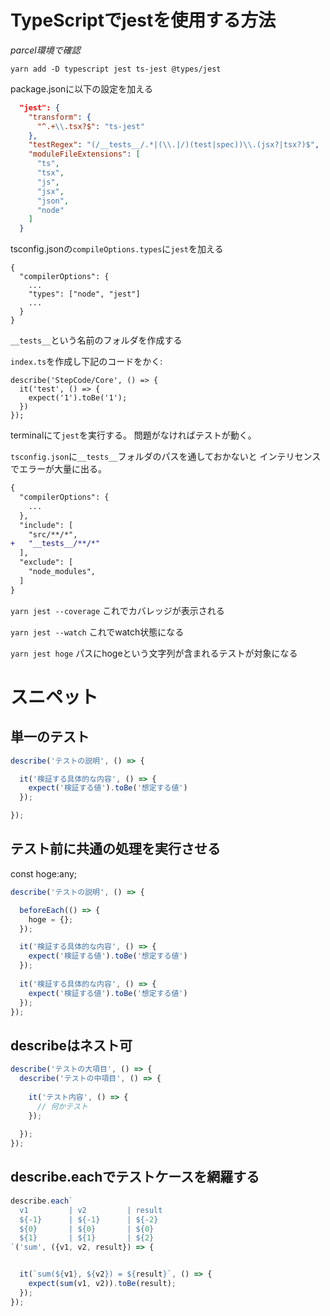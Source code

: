 # TypeScriptでjestを使用する方法

*parcel環境で確認*

```shell
yarn add -D typescript jest ts-jest @types/jest
```

package.jsonに以下の設定を加える
```json:package.json
  "jest": {
    "transform": {
      "^.+\\.tsx?$": "ts-jest"
    },
    "testRegex": "(/__tests__/.*|(\\.|/)(test|spec))\\.(jsx?|tsx?)$",
    "moduleFileExtensions": [
      "ts",
      "tsx",
      "js",
      "jsx",
      "json",
      "node"
    ]
  }
```

tsconfig.jsonの`compileOptions.types`に`jest`を加える
```
{
  "compilerOptions": {
    ...
    "types": ["node", "jest"]
    ...
  }
}
```

`__tests__`という名前のフォルダを作成する

`index.ts`を作成し下記のコードをかく:

```
describe('StepCode/Core', () => {
  it('test', () => {
    expect('1').toBe('1');
  })
});
```

terminalにて`jest`を実行する。
問題がなければテストが動く。


`tsconfig.json`に`__tests__`フォルダのパスを通しておかないと
インテリセンスでエラーが大量に出る。

```diff
{
  "compilerOptions": {
    ...
  },
  "include": [
    "src/**/*",
+   "__tests__/**/*"
  ],
  "exclude": [
    "node_modules",
  ]
}
```


`yarn jest --coverage`
これでカバレッジが表示される

`yarn jest --watch`
これでwatch状態になる

`yarn jest hoge`
パスにhogeという文字列が含まれるテストが対象になる

# スニペット

## 単一のテスト
```ts
describe('テストの説明', () => {

  it('検証する具体的な内容', () => {
    expect('検証する値').toBe('想定する値')
  });

});
```

## テスト前に共通の処理を実行させる
const hoge:any;

```ts
describe('テストの説明', () => {

  beforeEach(() => {
    hoge = {};
  });

  it('検証する具体的な内容', () => {
    expect('検証する値').toBe('想定する値')
  });
  
  it('検証する具体的な内容', () => {
    expect('検証する値').toBe('想定する値')
  });
});
```

## describeはネスト可

```ts
describe('テストの大項目', () => {
  describe('テストの中項目', () => {
  
    it('テスト内容', () => {
      // 何かテスト
    });
  
  });
});
```

## describe.eachでテストケースを網羅する

```ts
describe.each`
  v1         | v2         | result
  ${-1}      | ${-1}      | ${-2}
  ${0}       | ${0}       | ${0}
  ${1}       | ${1}       | ${2}
`('sum', ({v1, v2, result}) => {


  it(`sum(${v1}, ${v2}) = ${result}`, () => {
    expect(sum(v1, v2)).toBe(result);
  });
});
```
